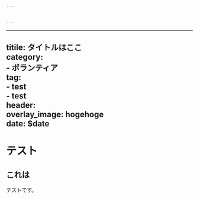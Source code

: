 ```yaml
---


---
```


<hr>
<h2 id="titile-タイトルはここcategory--ボランティアtag--test--testheaderoverlay_image-hogehogedate-date">titile: タイトルはここ<br>
category:<br>
- ボランティア<br>
tag:<br>
- test<br>
- test<br>
header:<br>
overlay_image: hogehoge<br>
date: $date</h2>
<h1 id="テスト">テスト</h1>
<h2 id="これは">これは</h2>
<p>テストです。</p>

